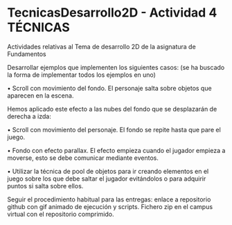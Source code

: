 # TecnicasDesarrollo2D - Actividad 4 TÉCNICAS
Actividades relativas al Tema de desarrollo 2D de la asignatura de Fundamentos

Desarrollar ejemplos que implementen los siguientes casos: (se ha buscado la forma de implementar todos los ejemplos en uno)

   • Scroll con movimiento del fondo. El personaje salta sobre objetos que aparecen en la escena. 
   
   Hemos aplicado este efecto a las nubes del fondo que se desplazarán de derecha a izda:
   
   
   
   
    
   • Scroll con movimiento del personaje. El fondo se repite hasta que pare el juego. 
    
   • Fondo con efecto parallax. El efecto empieza cuando el jugador empieza a moverse, esto se debe comunicar mediante eventos. 
    
   • Utilizar la técnica de pool de objetos para ir creando elementos en el juego sobre los que debe saltar el jugador evitándolos o para adquirir puntos si salta sobre ellos. 
    
Seguir el procedimiento habitual para las entregas: enlace a repositorio github con gif animado de ejecución y scripts. Fichero zip en el campus virtual con el repositorio comprimido.

